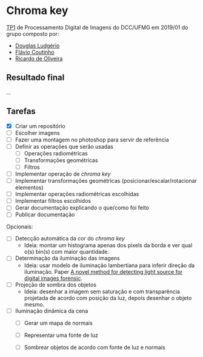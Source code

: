 # Chroma key

[TP1](docs/tp1_enunciado.pdf) de Processamento Digital de Imagens do 
DCC/UFMG em 2019/01 do grupo composto por:

- [Douglas Ludgério](https://github.com/douglaslud)
- [Flávio Coutinho](https://github.com/fegemo)
- [Ricardo de Oliveira](https://github.com/Tsuchiryu)

## Resultado final

...

## Tarefas

- [x] Criar um repositório
- [ ] Escolher imagens
- [ ] Fazer uma montagem no photoshop para servir de referência
- [ ] Definir as operações que serão usadas
    - [ ] Operações radiométricas
    - [ ] Transformações geométricas
    - [ ] Filtros
- [ ] Implementar operação de _chroma key_
- [ ] Implementar transformações geométricas (posicionar/escalar/rotacionar elementos)
- [ ] Implementar operações radiométricas escolhidas
- [ ] Implementar filtros escolhidos
- [ ] Gerar documentação explicando o que/como foi feito
- [ ] Publicar documentação

Opcionais:

- [ ] Detecção automática da cor do _chroma key_
  - Ideia: montar um histograma apenas dos pixels da borda e ver qual o(s) bin(s) 
    com maior quantidade.
- [ ] Determinação da iluminação das imagens
  - Ideia: usar modelo de iluminação lambertiana para inferir direção da iluminação. Paper [A novel method for detecting light source for digital images forensic](docs/detect-light-sources.pdf).
- [ ] Projeção de sombra dos objetos
    - Ideia: desenhar a imagem sem saturação e com transparência projetada de acordo com posição da luz, depois desenhar o objeto mesmo.
- [ ] Iluminação dinâmica da cena
    - [ ] Gerar um mapa de normais
    - [ ] Representar uma fonte de luz
    - [ ] Sombrear objetos de acordo com fonte de luz e normais

